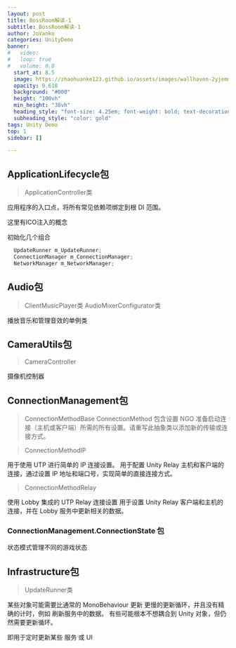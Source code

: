 ```yaml
---
layout: post
title: BossRoom解读-1 
subtitle: BossRoom解读-1 
author: JoVanko
categories: UnityDemo
banner:
#   video: 
#   loop: true
#   volume: 0.8
  start_at: 8.5
  image: https://zhaohuanke123.github.io/assets/images/wallhaven-2yjemm.jpg
  opacity: 0.618
  background: "#000"
  height: "100vh"
  min_height: "38vh"
  heading_style: "font-size: 4.25em; font-weight: bold; text-decoration: underline"
  subheading_style: "color: gold"
tags: Unity Demo
top: 1
sidebar: []

---
```


## ApplicationLifecycle包

> ApplicationController类

应用程序的入口点，将所有常见依赖项绑定到根 DI 范围。

这里有ICO注入的概念

初始化几个组合
```csharp
  UpdateRunner m_UpdateRunner;
  ConnectionManager m_ConnectionManager;
  NetworkManager m_NetworkManager;
```
## Audio包

> ClientMusicPlayer类
> AudioMixerConfigurator类

播放音乐和管理音效的单例类

## CameraUtils包

> CameraController

摄像机控制器

## ConnectionManagement包

> ConnectionMethodBase
ConnectionMethod 包含设置 NGO 准备启动连接（主机或客户端）所需的所有设置。请重写此抽象类以添加新的传输或连接方式。

> ConnectionMethodIP

用于使用 UTP 进行简单的 IP 连接设置。
用于配置 Unity Relay 主机和客户端的连接，通过设置 IP 地址和端口号，实现简单的直接连接方式。

> ConnectionMethodRelay

使用 Lobby 集成的 UTP Relay 连接设置
用于设置 Unity Relay 客户端和主机的连接，并在 Lobby 服务中更新相关的数据。

###  ConnectionManagement.ConnectionState 包

状态模式管理不同的游戏状态

## Infrastructure包

>UpdateRunner类

某些对象可能需要比通常的 MonoBehaviour 更新 更慢的更新循环，并且没有精确的计时，例如 刷新服务中的数据。
有些可能根本不想耦合到 Unity 对象，但仍然需要更新循环。

即用于定时更新某些 服务 或 UI


